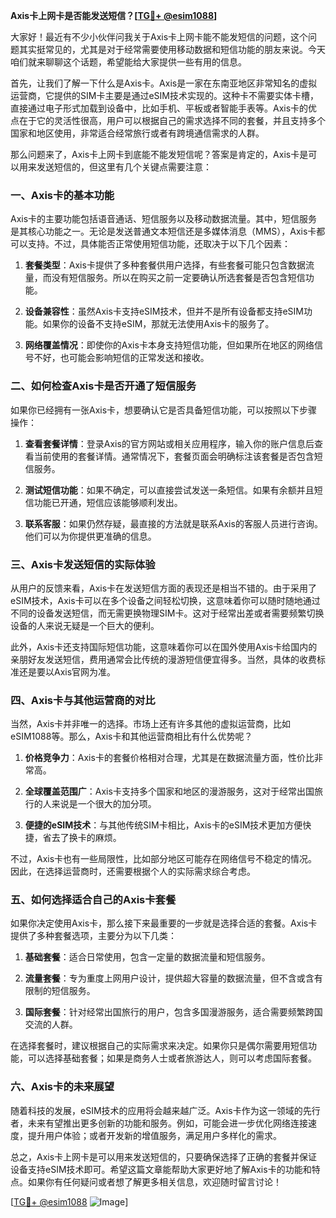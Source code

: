 **Axis卡上网卡是否能发送短信？[[TG💪+ @esim1088](https://t.me/s/esim1088)]**

大家好！最近有不少小伙伴问我关于Axis卡上网卡能不能发短信的问题，这个问题其实挺常见的，尤其是对于经常需要使用移动数据和短信功能的朋友来说。今天咱们就来聊聊这个话题，希望能给大家提供一些有用的信息。

首先，让我们了解一下什么是Axis卡。Axis是一家在东南亚地区非常知名的虚拟运营商，它提供的SIM卡主要是通过eSIM技术实现的。这种卡不需要实体卡槽，直接通过电子形式加载到设备中，比如手机、平板或者智能手表等。Axis卡的优点在于它的灵活性很高，用户可以根据自己的需求选择不同的套餐，并且支持多个国家和地区使用，非常适合经常旅行或者有跨境通信需求的人群。

那么问题来了，Axis卡上网卡到底能不能发短信呢？答案是肯定的，Axis卡是可以用来发送短信的，但这里有几个关键点需要注意：

### **一、Axis卡的基本功能**
Axis卡的主要功能包括语音通话、短信服务以及移动数据流量。其中，短信服务是其核心功能之一。无论是发送普通文本短信还是多媒体消息（MMS），Axis卡都可以支持。不过，具体能否正常使用短信功能，还取决于以下几个因素：

1. **套餐类型**：Axis卡提供了多种套餐供用户选择，有些套餐可能只包含数据流量，而没有短信服务。所以在购买之前一定要确认所选套餐是否包含短信功能。
   
2. **设备兼容性**：虽然Axis卡支持eSIM技术，但并不是所有设备都支持eSIM功能。如果你的设备不支持eSIM，那就无法使用Axis卡的服务了。

3. **网络覆盖情况**：即使你的Axis卡本身支持短信功能，但如果所在地区的网络信号不好，也可能会影响短信的正常发送和接收。

### **二、如何检查Axis卡是否开通了短信服务**
如果你已经拥有一张Axis卡，想要确认它是否具备短信功能，可以按照以下步骤操作：

1. **查看套餐详情**：登录Axis的官方网站或相关应用程序，输入你的账户信息后查看当前使用的套餐详情。通常情况下，套餐页面会明确标注该套餐是否包含短信服务。

2. **测试短信功能**：如果不确定，可以直接尝试发送一条短信。如果有余额并且短信功能已开通，短信应该能够顺利发出。

3. **联系客服**：如果仍然存疑，最直接的方法就是联系Axis的客服人员进行咨询。他们可以为你提供更准确的信息。

### **三、Axis卡发送短信的实际体验**
从用户的反馈来看，Axis卡在发送短信方面的表现还是相当不错的。由于采用了eSIM技术，Axis卡可以在多个设备之间轻松切换，这意味着你可以随时随地通过不同的设备发送短信，而无需更换物理SIM卡。这对于经常出差或者需要频繁切换设备的人来说无疑是一个巨大的便利。

此外，Axis卡还支持国际短信功能，这意味着你可以在国外使用Axis卡给国内的亲朋好友发送短信，费用通常会比传统的漫游短信便宜得多。当然，具体的收费标准还是要以Axis官网为准。

### **四、Axis卡与其他运营商的对比**
当然，Axis卡并非唯一的选择。市场上还有许多其他的虚拟运营商，比如eSIM1088等。那么，Axis卡和其他运营商相比有什么优势呢？

1. **价格竞争力**：Axis卡的套餐价格相对合理，尤其是在数据流量方面，性价比非常高。
   
2. **全球覆盖范围广**：Axis卡支持多个国家和地区的漫游服务，这对于经常出国旅行的人来说是一个很大的加分项。

3. **便捷的eSIM技术**：与其他传统SIM卡相比，Axis卡的eSIM技术更加方便快捷，省去了换卡的麻烦。

不过，Axis卡也有一些局限性，比如部分地区可能存在网络信号不稳定的情况。因此，在选择运营商时，还需要根据个人的实际需求综合考虑。

### **五、如何选择适合自己的Axis卡套餐**
如果你决定使用Axis卡，那么接下来最重要的一步就是选择合适的套餐。Axis卡提供了多种套餐选项，主要分为以下几类：

1. **基础套餐**：适合日常使用，包含一定量的数据流量和短信服务。
   
2. **流量套餐**：专为重度上网用户设计，提供超大容量的数据流量，但不含或含有限制的短信服务。

3. **国际套餐**：针对经常出国旅行的用户，包含多国漫游服务，适合需要频繁跨国交流的人群。

在选择套餐时，建议根据自己的实际需求来决定。如果你只是偶尔需要用短信功能，可以选择基础套餐；如果是商务人士或者旅游达人，则可以考虑国际套餐。

### **六、Axis卡的未来展望**
随着科技的发展，eSIM技术的应用将会越来越广泛。Axis卡作为这一领域的先行者，未来有望推出更多创新的功能和服务。例如，可能会进一步优化网络连接速度，提升用户体验；或者开发新的增值服务，满足用户多样化的需求。

总之，Axis卡上网卡是可以用来发送短信的，只要确保选择了正确的套餐并保证设备支持eSIM技术即可。希望这篇文章能帮助大家更好地了解Axis卡的功能和特点。如果你有任何疑问或者想了解更多相关信息，欢迎随时留言讨论！

[[TG💪+ @esim1088](https://t.me/s/esim1088) ![Image](https://i.postimg.cc/4NQfJmqS/Snipaste-2025-05-13-00-14-12.png)]